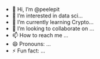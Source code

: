 - 👋 Hi, I’m @peelepit
- 👀 I’m interested in data sci...
- 🌱 I’m currently learning Crypto...
- 💞️ I’m looking to collaborate on ...
- 📫 How to reach me ...
- 😄 Pronouns: ...
- ⚡ Fun fact: ...

<!---
peelepit/peelepit is a ✨ special ✨ repository because its `README.md` (this file) appears on your GitHub profile.
You can click the Preview link to take a look at your changes.
--->
